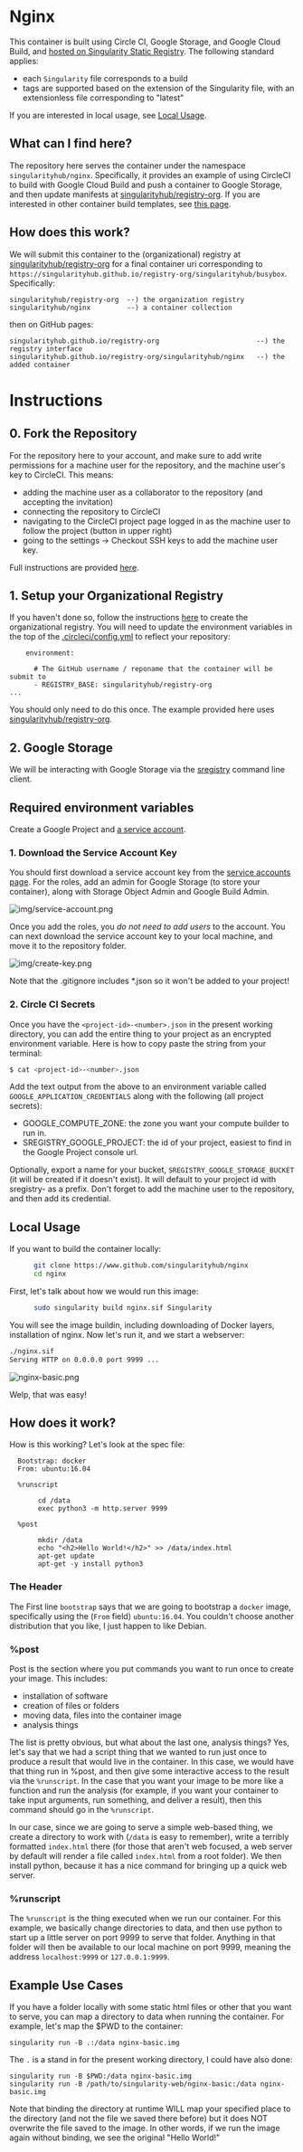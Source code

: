 # Nginx

This container is built using Circle CI, Google Storage, and Google Cloud Build, and [hosted on Singularity Static Registry](https://singularityhub.github.io/registry-org/singularityhub/nginx/). The following standard applies:

 - each `Singularity` file corresponds to a build
 - tags are supported based on the extension of the Singularity file, with an extensionless file corresponding to "latest"

If you are interested in local usage, see [Local Usage](#local-usage).


## What can I find here?

The repository here serves the container under the namespace `singularityhub/nginx`. Specifically,
it provides an example of using CircleCI to build with Google Cloud Build and push a container to Google Storage,
and then update manifests at [singularityhub/registry-org](https://www.github.com/singularityhub/registry-org).
If you are interested in other container build templates, see [this page](https://github.com/singularityhub/registry/wiki/build-templates).

## How does this work?

We will submit this container to the (organizational) registry at 
[singularityhub/registry-org](https://www.github.com/singularityhub/registry-org)
for a final container uri corresponding to `https://singularityhub.github.io/registry-org/singularityhub/busybox`. Specifically:

```
singularityhub/registry-org  --) the organization registry
singularityhub/nginx         --) a container collection
```

then on GitHub pages:

```
singularityhub.github.io/registry-org                        --) the registry interface
singularityhub.github.io/registry-org/singularityhub/nginx   --) the added container
```

# Instructions

## 0. Fork the Repository

For the repository here to your account, and make sure to add write permissions
for a machine user for the repository, and the machine user's key to CircleCI.
This means:

 - adding the machine user as a collaborator to the repository (and accepting the invitation)
 - connecting the repository to CircleCI
 - navigating to the CircleCI project page logged in as the machine user to follow the project (button in upper right)
 - going to the settings -> Checkout SSH keys to add the machine user key.

Full instructions are provided [here](https://github.com/singularityhub/registry/wiki/deploy-container-storage#2-creating-a-connected-repository).

## 1. Setup your Organizational Registry

If you haven't done so, follow the instructions [here](https://github.com/singularityhub/registry/wiki/deploy-container-storage#organizational) to create the organizational registry. You will need to
update the environment variables in the top of the [.circleci/config.yml](.circleci/config.yml)
to reflect your repository:

```
    environment:

      # The GitHub username / reponame that the container will be submit to
      - REGISTRY_BASE: singularityhub/registry-org
...
```

You should only need to do this once. The example provided here uses 
[singularityhub/registry-org](https://www.github.com/singularityhub/registry-org).

## 2. Google Storage

We will be interacting with Google Storage via the [sregistry](https://www.github.com/singularityhub/sregistry)
command line client.

## Required environment variables

Create a Google Project and [a service account](https://cloud.google.com/sdk/docs/authorizing#authorizing_with_a_service_account).

### 1. Download the Service Account Key

You should first download a service account key from the [service accounts page](https://console.cloud.google.com/iam-admin/serviceaccounts?_ga=2.213389911.-231410963.1512057989). For the roles, add an admin for Google
Storage (to store your container), along with Storage Object Admin and Google Build Admin.

![img/service-account.png](img/service-account.png)

Once you add the roles, you *do not need to add users* to the account. You can next download
the service account key to your local machine, and move it to the repository folder.

![img/create-key.png](img/create-key.png)

Note that the .gitignore includes *.json so it won't be added to your project!

### 2. Circle CI Secrets

Once you have the `<project-id>-<number>.json` in the present working directory,
you can add the entire thing to your project as an encrypted environment variable.
Here is how to copy paste the string from your terminal:

```bash
$ cat <project-id>-<number>.json
```

Add the text output from the above to an environment variable
called `GOOGLE_APPLICATION_CREDENTIALS` along with the following (all project secrets):

 - GOOGLE_COMPUTE_ZONE: the zone you want your compute builder to run in.
 - SREGISTRY_GOOGLE_PROJECT: the id of your project, easiest to find in the Google Project console url.

Optionally, export a name for your bucket, `SREGISTRY_GOOGLE_STORAGE_BUCKET` 
(it will be created if it doesn't exist).  It will default to your project id with sregistry- as a prefix.
Don't forget to add the machine user to the repository, and then add its credential.

## Local Usage

If you want to build the container locally:

```bash
      git clone https://www.github.com/singularityhub/nginx
      cd nginx
```

First, let's talk about how we would run this image:

```bash
      sudo singularity build nginx.sif Singularity
```

You will see the image buildin, including downloading of Docker layers, installation of nginx. Now let's run it, and we start a webserver:

```bash     
./nginx.sif
Serving HTTP on 0.0.0.0 port 9999 ...
```

![nginx-basic.png](nginx-basic.png)


Welp, that was easy! 


## How does it work?
How is this working? Let's look at the spec file:


      Bootstrap: docker
      From: ubuntu:16.04

      %runscript

           cd /data
           exec python3 -m http.server 9999

      %post

           mkdir /data
           echo "<h2>Hello World!</h2>" >> /data/index.html
           apt-get update
           apt-get -y install python3     


### The Header
The First line `bootstrap` says that we are going to bootstrap a `docker` image, specifically using the (`From` field) `ubuntu:16.04`. You couldn't choose another distribution that you like, I just happen to like Debian.

### %post
Post is the section where you put commands you want to run once to create your image. This includes:

- installation of software
- creation of files or folders
- moving data, files into the container image
- analysis things

The list is pretty obvious, but what about the last one, analysis things? Yes, let's say that we had a script thing that we wanted to run just once to produce a result that would live in the container. In this case, we would have that thing run in %post, and then give some interactive access to the result via the `%runscript`. In the case that you want your image to be more like a function and run the analysis (for example, if you want your container to take input arguments, run something, and deliver a result), then this command should go in the `%runscript`.

In our case, since we are going to serve a simple web-based thing, we create a directory to work with (`/data` is easy to remember), write a terribly formatted `index.html` there (for those that aren't web focused, a web server by default will render a file called `index.html` from a root folder). We then install python, because it has a nice command for bringing up a quick web server.

### %runscript
The `%runscript` is the thing executed when we run our container. For this example, we basically change directories to data, and then use python to start up a little server on port 9999 to serve that folder. Anything in that folder will then be available to our local machine on port 9999, meaning the address `localhost:9999` or `127.0.0.1:9999`.


## Example Use Cases
If you have a folder locally with some static html files or other that you want to serve, you can map a directory to data when running the container. For example, let's map the $PWD to the container:


    singularity run -B .:/data nginx-basic.img 

The `.` is a stand in for the present working directory, I could have also done:

    singularity run -B $PWD:/data nginx-basic.img 
    singularity run -B /path/to/singularity-web/nginx-basic:/data nginx-basic.img 


Note that binding the directory at runtime WILL map your specified place to the directory (and not the file we saved there before) but it does NOT overwrite the file saved to the image. In other words, if we run the image again without binding, we see the original "Hello World!"

